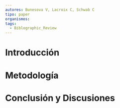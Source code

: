 ```yaml
---
autores: Bunesova V, Lacroix C, Schwab C
tipo: paper
organismos: 
tags:
  - Biblographic_Review
---
```


# Introducción

# Metodología

# Conclusión y Discusiones
